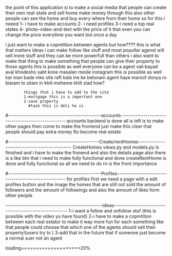 the point of this application si to make a social media that people can create their own real-state and sell home make money through this also other people can see the home and buy
every where from their home
so for this i neeed
1- i have to make accounts 
2- i need profiles
3-i need a top real states
4- photo-video-and-text with the price of it that even you can change the price everytime you want but once a day
 
i just want to make a copmtition between agents but how???? 
this is what that matters 
            ideas
            i can make follow like stuff and most popullar agenst will sell more stuff and they can be more powerfull than others
            i also want to make that thing to make something that people can give their property  to those agents this is possible as well 
            everyone can be a agent vali bayad aval khodesho sabt kone masalan mesle instagram this is possible as well 
            kar man bade inke site raft bala ine ke betonam agent haye maroof donya ro biaram to sitam in khili moheme khili ziad 
            how?


            things that i have to add to the site 
            1-mortgage this is a important one 
            2-save property
              #task this is deli he is
            


 #---------------------------------------------accounts---------------------------------------------------
                accounts backend is done all is left is to make other pages then come to make the 
                    frontend just make this clear that people should pay extra money fto become 
                        real estate






 #--------------------------------------------Create/rentHomes---------------------------------------------
                CreateHomes views.py and models.py is finished and i have to make the 
                fronend and also the details page also there is a like btn that i need to make 
                fully functional and done 
                createRentHome is done and fully functional so all we need to do rn is the front 
                importance 



#---------------------------------------------Profiles-----------------------------------------------------
                for profiles first we need a page with a edit profiles button and the image the homes that are
                still not sold the amount of followers and the amount of followings 
                and also the amount of likes form other people 
                    



-----------------------------------------------ideas-------------------------------------------------------
                1-i want a follow and unfollow stuf (this is possible with the video yu have found)
                2-i have to make a copmtition between each real estator to make it way more fun for each 
                    something like that people could choose that which one of the agents should sell their property!(users try to )
                3-add that in the future that if someone just become a normal suer not an agent 




loading====================20% 